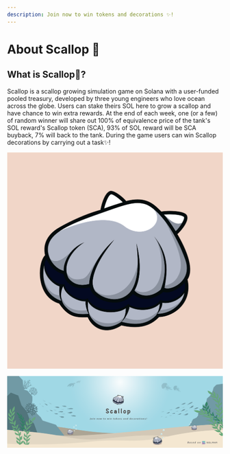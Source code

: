 ```yaml
---
description: Join now to win tokens and decorations ✨!
---
```


# About Scallop 🦪

## **What is Scallop**🦪**?**

Scallop is a scallop growing simulation game on Solana with a user-funded pooled treasury, developed by three young engineers who love ocean across the globe. Users can stake theirs SOL here to grow a scallop and have chance to win extra rewards. At the end of each week, one \(or a few\) of random winner will share out 100% of equivalence price of the tank's SOL reward's Scallop token \(SCA\), 93% of SOL reward will be SCA buyback, 7% will back to the tank. During the game users can win Scallop decorations by carrying out a task✨!

![](.gitbook/assets/scallop-logo-02.png)

![](.gitbook/assets/scallop-feng-mian-0603.png)

